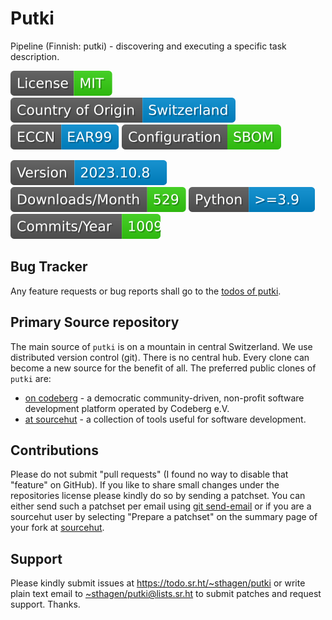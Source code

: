 # Putki

Pipeline (Finnish: putki) - discovering and executing a specific task description.

[![license](badges/license-spdx-mit.svg)](https://git.sr.ht/~sthagen/putki/tree/default/item/LICENSE)
[![Country of Origin](badges/country-of-origin-name-switzerland-neutral.svg)](https://git.sr.ht/~sthagen/putki/tree/default/item/COUNTRY-OF-ORIGIN)
[![Export Classification Control Number (ECCN)](badges/export-control-classification-number_eccn-ear99-neutral.svg)](https://git.sr.ht/~sthagen/putki/tree/default/item/EXPORT-CONTROL-CLASSIFICATION-NUMBER)
[![Configuration](badges/configuration-sbom.svg)](third-party/index.html)

[![Version](badges/latest-release.svg)](https://pypi.python.org/pypi/putki/)
[![Downloads](badges/downloads-per-month.svg)](https://pepy.tech/project/putki)
[![Python](badges/python-versions.svg)](https://pypi.python.org/pypi/putki/)
[![Maintenance Status](badges/commits-per-year.svg)](https://git.sr.ht/~sthagen/putki/log)

## Bug Tracker

Any feature requests or bug reports shall go to the [todos of putki](https://todo.sr.ht/~sthagen/putki).

## Primary Source repository

The main source of `putki` is on a mountain in central Switzerland.
We use distributed version control (git).
There is no central hub.
Every clone can become a new source for the benefit of all.
The preferred public clones of `putki` are:

* [on codeberg](https://codeberg.org/sthagen/putki) - a democratic community-driven, non-profit software development platform operated by Codeberg e.V.
* [at sourcehut](https://git.sr.ht/~sthagen/putki) - a collection of tools useful for software development.

## Contributions

Please do not submit "pull requests" (I found no way to disable that "feature" on GitHub).
If you like to share small changes under the repositories license please kindly do so by sending a patchset.
You can either send such a patchset per email using [git send-email](https://git-send-email.io) or
if you are a sourcehut user by selecting "Prepare a patchset" on the summary page of your fork at [sourcehut](https://git.sr.ht/).

## Support

Please kindly submit issues at <https://todo.sr.ht/~sthagen/putki> or write plain text email to <~sthagen/putki@lists.sr.ht> to submit patches and request support. Thanks.
